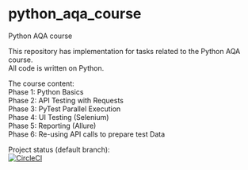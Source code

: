 # python_aqa_course
Python AQA course

This repository has implementation for tasks related to the Python AQA course.  
All code is written on Python.

The course content:  
Phase 1: Python Basics  
Phase 2: API Testing with Requests  
Phase 3: PyTest Parallel Execution  
Phase 4: UI Testing (Selenium)  
Phase 5: Reporting (Allure)  
Phase 6: Re-using API calls to prepare test Data  


Project status (default branch):  
[![CircleCI](https://circleci.com/gh/omoskalyov/python_aqa_course.svg?style=svg)](https://circleci.com/gh/omoskalyov/python_aqa_course)

